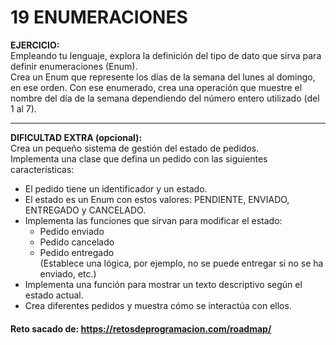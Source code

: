 # 19 ENUMERACIONES

**EJERCICIO:**  
Empleando tu lenguaje, explora la definición del tipo de dato que sirva para definir enumeraciones (Enum).  
Crea un Enum que represente los días de la semana del lunes al domingo, en ese orden. Con ese enumerado, crea una
operación que muestre el nombre del día de la semana dependiendo del número entero utilizado (del 1 al 7).

---

**DIFICULTAD EXTRA (opcional):**  
Crea un pequeño sistema de gestión del estado de pedidos.  
Implementa una clase que defina un pedido con las siguientes características:

- El pedido tiene un identificador y un estado.
- El estado es un Enum con estos valores: PENDIENTE, ENVIADO, ENTREGADO y CANCELADO.
- Implementa las funciones que sirvan para modificar el estado:
    - Pedido enviado
    - Pedido cancelado
    - Pedido entregado  
      (Establece una lógica, por ejemplo, no se puede entregar si no se ha enviado, etc.)
- Implementa una función para mostrar un texto descriptivo según el estado actual.
- Crea diferentes pedidos y muestra cómo se interactúa con ellos.

#### Reto sacado de: https://retosdeprogramacion.com/roadmap/